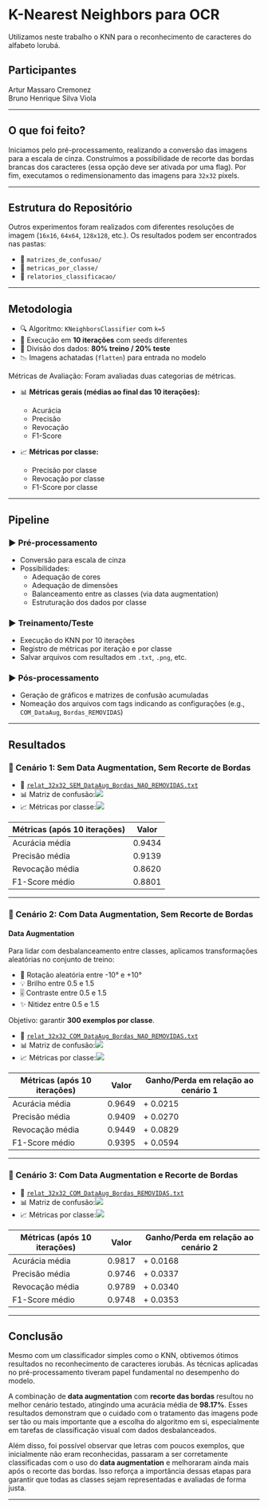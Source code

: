 # K-Nearest Neighbors para OCR

Utilizamos neste trabalho o KNN para o reconhecimento de caracteres do alfabeto Iorubá.

## Participantes

Artur Massaro Cremonez  
Bruno Henrique Silva Viola

---

## O que foi feito?

Iniciamos pelo pré-processamento, realizando a conversão das imagens para a escala de cinza. Construímos a possibilidade de recorte das bordas brancas dos caracteres (essa opção deve ser ativada por uma flag). Por fim, executamos o redimensionamento das imagens para `32x32` pixels.

---

## Estrutura do Repositório

Outros experimentos foram realizados com diferentes resoluções de imagem (`16x16`, `64x64`, `128x128`, etc.). Os resultados podem ser encontrados nas pastas:

- 📁 `matrizes_de_confusao/`
- 📁 `metricas_por_classe/`
- 📁 `relatorios_classificacao/`

---

## Metodologia

- 🔍 Algoritmo: `KNeighborsClassifier` com `k=5`
- 🔁 Execução em **10 iterações** com seeds diferentes
- 🔀 Divisão dos dados: **80% treino / 20% teste**
- 📉 Imagens achatadas (`flatten`) para entrada no modelo

Métricas de Avaliação: Foram avaliadas duas categorias de métricas.

- 📊 **Métricas gerais (médias ao final das 10 iterações):**
  - Acurácia
  - Precisão
  - Revocação
  - F1-Score

- 📈 **Métricas por classe:**
  - Precisão por classe
  - Revocação por classe
  - F1-Score por classe

---

## Pipeline

### ▶️ Pré-processamento

- Conversão para escala de cinza
- Possibilidades:
  - Adequação de cores
  - Adequação de dimensões
  - Balanceamento entre as classes (via data augmentation)
  - Estruturação dos dados por classe

### ▶️ Treinamento/Teste

- Execução do KNN por 10 iterações
- Registro de métricas por iteração e por classe
- Salvar arquivos com resultados em `.txt`, `.png`, etc.

### ▶️ Pós-processamento

- Geração de gráficos e matrizes de confusão acumuladas
- Nomeação dos arquivos com tags indicando as configurações (e.g., `COM_DataAug`, `Bordas_REMOVIDAS`)

---

## Resultados

### 📌 Cenário 1: **Sem Data Augmentation, Sem Recorte de Bordas**

- 📝 [`relat_32x32_SEM_DataAug_Bordas_NAO_REMOVIDAS.txt`](relatorios_classificacao/relat_32x32_SEM_DataAug_Bordas_NAO_REMOVIDAS.txt)  
- 📊 Matriz de confusão:![](matrizes_de_confusao/mc_32x32_SEM_DataAug_Bordas_NAO_REMOVIDAS.png)  
- 📈 Métricas por classe:![](metricas_por_classe/mpc_32x32_SEM_DataAug_Bordas_NAO_REMOVIDAS.png)

| Métricas (após 10 iterações) | Valor   |
|------------------------------|---------|
| Acurácia média               | 0.9434  |
| Precisão média               | 0.9139  |
| Revocação média              | 0.8620  |
| F1-Score médio               | 0.8801  |

---

### 📌 Cenário 2: **Com Data Augmentation, Sem Recorte de Bordas**

#### Data Augmentation

Para lidar com desbalanceamento entre classes, aplicamos transformações aleatórias no conjunto de treino:

- 🔄 Rotação aleatória entre -10° e +10°  
- 💡 Brilho entre 0.5 e 1.5  
- 🎚️ Contraste entre 0.5 e 1.5  
- ✨ Nitidez entre 0.5 e 1.5  

Objetivo: garantir **300 exemplos por classe**.

- 📝 [`relat_32x32_COM_DataAug_Bordas_NAO_REMOVIDAS.txt`](relatorios_classificacao/relat_32x32_COM_DataAug_Bordas_NAO_REMOVIDAS.txt)  
- 📊 Matriz de confusão:![](matrizes_de_confusao/mc_32x32_COM_DataAug_Bordas_NAO_REMOVIDAS.png)  
- 📈 Métricas por classe:![](metricas_por_classe/mpc_32x32_COM_DataAug_Bordas_NAO_REMOVIDAS.png)

| Métricas (após 10 iterações) | Valor  | Ganho/Perda em relação ao cenário 1 |
|------------------------------|--------|-------------------------------------|
| Acurácia média               | 0.9649 | + 0.0215                            |
| Precisão média               | 0.9409 | + 0.0270                            |
| Revocação média              | 0.9449 | + 0.0829                            |
| F1-Score médio               | 0.9395 | + 0.0594                            |

---

### 📌 Cenário 3: **Com Data Augmentation e Recorte de Bordas**

- 📝 [`relat_32x32_COM_DataAug_Bordas_REMOVIDAS.txt`](relatorios_classificacao/relat_32x32_COM_DataAug_Bordas_REMOVIDAS.txt)  
- 📊 Matriz de confusão:![](matrizes_de_confusao/mc_32x32_COM_DataAug_Bordas_REMOVIDAS.png)  
- 📈 Métricas por classe:![](metricas_por_classe/mpc_32x32_COM_DataAug_Bordas_REMOVIDAS.png)

| Métricas (após 10 iterações) | Valor  | Ganho/Perda em relação ao cenário 2 |
|------------------------------|--------|---------------------------|
| Acurácia média               | 0.9817 | + 0.0168                  |
| Precisão média               | 0.9746 | + 0.0337                  |
| Revocação média              | 0.9789 | + 0.0340                  |
| F1-Score médio               | 0.9748 | + 0.0353                  |

---

## Conclusão

Mesmo com um classificador simples como o KNN, obtivemos ótimos resultados no reconhecimento de caracteres iorubás. As técnicas aplicadas no pré-processamento tiveram papel fundamental no desempenho do modelo.

A combinação de **data augmentation** com **recorte das bordas** resultou no melhor cenário testado, atingindo uma acurácia média de **98.17%**. Esses resultados demonstram que o cuidado com o tratamento das imagens pode ser tão ou mais importante que a escolha do algoritmo em si, especialmente em tarefas de classificação visual com dados desbalanceados.

Além disso, foi possível observar que letras com poucos exemplos, que inicialmente não eram reconhecidas, passaram a ser corretamente classificadas com o uso do **data augmentation** e melhoraram ainda mais após o recorte das bordas. Isso reforça a importância dessas etapas para garantir que todas as classes sejam representadas e avaliadas de forma justa.

---

